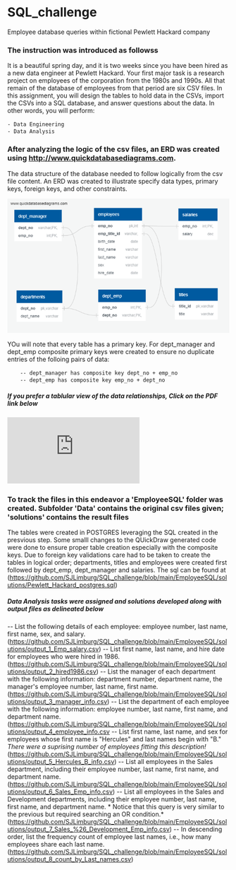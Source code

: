 # SQL_challenge
Employee database queries within fictional Pewlett Hackard company

###  The instruction was introduced as followss

It is a beautiful spring day, and it is two weeks since you have been hired as a new data engineer at Pewlett Hackard. Your first major task is a research project on employees of the corporation from the 1980s and 1990s. All that remain of the database of employees from that period are six CSV files.
In this assignment, you will design the tables to hold data in the CSVs, import the CSVs into a SQL database, and answer questions about the data. In other words, you will perform:

    - Data Engineering
    - Data Analysis
    
### After analyzing the logic of the csv files, an ERD was created using http://www.quickdatabasediagrams.com.

The data structure of the database needed to follow logically from the csv file content. An ERD was created to illustrate specify data types, primary keys, foreign keys, and other constraints.

![ERD](https://github.com/SJLimburg/SQL_challenge/blob/main/EmployeeSQL/solutions/QuickDBD-Pewlett_Hackard_ERD.png)

YOu will note that every table has a primary key. For dept_manager and dept_emp composite primary keys were created to ensure no duplicate entries of the folloing pairs of data:

        -- dept_manager has composite key dept_no + emp_no
        -- dept_emp has composite key emp_no + dept_no
 
##### If you prefer a tablular view of the data relationships, Click on the PDF link below

![PDF of ERD](https://github.com/SJLimburg/SQL_challenge/blob/main/EmployeeSQL/solutions/QuickDBD-Pewlett_Hackard.pdf)

### To track the files in this endeavor a 'EmployeeSQL' folder was created. Subfolder 'Data' contains the original csv files given; 'solutions' contains the result files

The tables were created in POSTGRES  leveraging the SQL created in the presvious step. Some smalll changes to the QUickDraw generated code were done to ensure proper table creation especially with the composite keys.
Due to foreign key validations care had to be taken to create the tables in logical order; departments, titles and employees were created first followed by dept_emp, dept_manager and salaries. The  sql can be found at (https://github.com/SJLimburg/SQL_challenge/blob/main/EmployeeSQL/solutions/Pewlett_Hackard_postgres.sql)

##### Data Analysis tasks were assigned and solutions developed along with output files as delineated below

-- List the following details of each employee: employee number, last name, first name, sex, and salary. (https://github.com/SJLimburg/SQL_challenge/blob/main/EmployeeSQL/solutions/output_1_Emp_salary.csv)
-- List first name, last name, and hire date for employees who were hired in 1986. (https://github.com/SJLimburg/SQL_challenge/blob/main/EmployeeSQL/solutions/output_2_hired1986.csv)
-- List the manager of each department with the following information: department number, department name, the manager's employee number, last name, first name. (https://github.com/SJLimburg/SQL_challenge/blob/main/EmployeeSQL/solutions/output_3_manager_info.csv)
-- List the department of each employee with the following information: employee number, last name, first name, and department name. (https://github.com/SJLimburg/SQL_challenge/blob/main/EmployeeSQL/solutions/output_4_employee_info.csv
-- List first name, last name, and sex for employees whose first name is "Hercules" and last names begin with "B." *There were a suprising number of employees fitting this description!*  (https://github.com/SJLimburg/SQL_challenge/blob/main/EmployeeSQL/solutions/output_5_Hercules_B_info.csv)
-- List all employees in the Sales department, including their employee number, last name, first name, and department name. (https://github.com/SJLimburg/SQL_challenge/blob/main/EmployeeSQL/solutions/output_6_Sales_Emp_info.csv)
-- List all employees in the Sales and Development departments, including their employee number, last name, first name, and department name. * Notice that this query is very similar to the previous but required searching an OR condition.* (https://github.com/SJLimburg/SQL_challenge/blob/main/EmployeeSQL/solutions/output_7_Sales_%26_Development_Emp_info.csv)
-- In descending order, list the frequency count of employee last names, i.e., how many employees share each last name. (https://github.com/SJLimburg/SQL_challenge/blob/main/EmployeeSQL/solutions/output_8_count_by_Last_names.csv)


